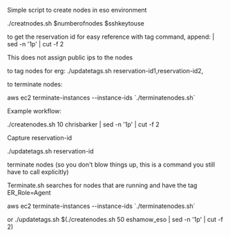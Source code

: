 Simple script to create nodes in eso environment

./creatnodes.sh $numberofnodes $sshkeytouse

to get the reservation id for easy reference with tag command, append: | sed -n '1p' | cut -f 2

This does not assign public ips to the nodes

to tag nodes for erg:
./updatetags.sh reservation-id1,reservation-id2,

to terminate nodes:

aws ec2 terminate-instances --instance-ids \`./terminatenodes.sh\`

Example workflow:


./createnodes.sh 10 chrisbarker | sed -n '1p' | cut -f 2

Capture reservation-id

./updatetags.sh reservation-id

terminate nodes (so you don't blow things up, this is a command you still have to call explicitly)

Terminate.sh searches for nodes that are running and have the tag ER\_Role=Agent

aws ec2 terminate-instances --instance-ids \`./terminatenodes.sh\`


or ./updatetags.sh $(./createnodes.sh 50 eshamow\_eso | sed -n '1p' | cut -f 2)

